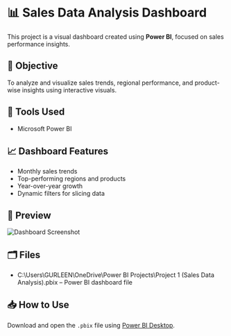 # 📊 Sales Data Analysis Dashboard

This project is a visual dashboard created using **Power BI**, focused on sales performance insights.

## 📌 Objective
To analyze and visualize sales trends, regional performance, and product-wise insights using interactive visuals.

## 🔧 Tools Used
- Microsoft Power BI

## 📈 Dashboard Features
- Monthly sales trends
- Top-performing regions and products
- Year-over-year growth
- Dynamic filters for slicing data

## 📸 Preview
![Dashboard Screenshot](C:\Users\GURLEEN\OneDrive\Desktop\Visual.png)

## 🗂️ Files
- C:\Users\GURLEEN\OneDrive\Power BI Projects\Project 1 (Sales Data Analysis).pbix – Power BI dashboard file

## 📥 How to Use
Download and open the `.pbix` file using [Power BI Desktop](https://powerbi.microsoft.com/desktop/).
